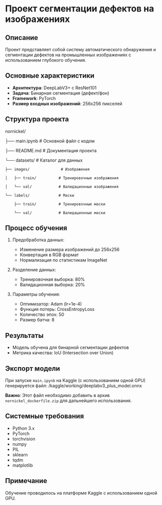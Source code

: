 # Проект сегментации дефектов на изображениях

## Описание
Проект представляет собой систему автоматического обнаружения и сегментации дефектов на промышленных изображениях с использованием глубокого обучения.

## Основные характеристики
- **Архитектура**: DeepLabV3+ с ResNet101
- **Задача**: Бинарная сегментация (дефект/фон)
- **Framework**: PyTorch
- **Размер входных изображений**: 256x256 пикселей


## Структура проекта
nornickel/

├── main.ipynb                # Основной файл с кодом

├── README.md                 # Документация проекта

└── datasets/                 # Каталог для данных

    ├── images/              # Изображения

    │   ├── train/          # Тренировочные изображения

    │   └── val/            # Валидационные изображения

    └── labels/             # Маски

        ├── train/          # Тренировочные маски
        
        └── val/            # Валидационные маски


## Процесс обучения
1. Предобработка данных:
   - Изменение размера изображений до 256x256
   - Конвертация в RGB формат
   - Нормализация по статистикам ImageNet

2. Разделение данных:
   - Тренировочная выборка: 80%
   - Валидационная выборка: 20%

3. Параметры обучения:
   - Оптимизатор: Adam (lr=1e-4)
   - Функция потерь: CrossEntropyLoss
   - Количество эпох: 50
   - Размер батча: 8

## Результаты
- Модель обучена для бинарной сегментации дефектов
- Метрика качества: IoU (Intersection over Union)

## Экспорт модели
При запуске `main.ipynb` на Kaggle (с использованием одной GPU) генерируется файл:
/kaggle/working/deeplabv3_plus_model.onnx


**Важно**: Этот файл необходимо добавить в архив `nornickel_dockerfile.zip` для дальнейшего использования.

## Системные требования
- Python 3.x
- PyTorch
- torchvision
- numpy
- PIL
- sklearn
- tqdm
- matplotlib

## Примечание
Обучение проводилось на платформе Kaggle с использованием одной GPU.